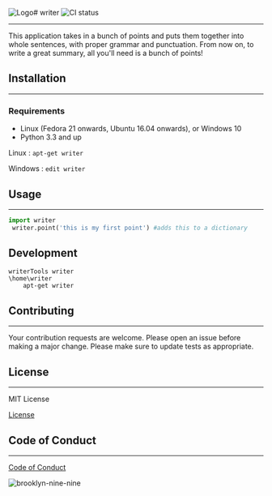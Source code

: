 ![Logo](~/Pictures/CMPINF/writerLogo.png)#  writer    ![CI status](https://img.shields.io/badge/docs-passing-#a62881.svg) 

---

This application takes in a bunch of points and puts them together into whole sentences, with proper grammar and punctuation. From now on, to write a great summary, all you'll need is a bunch of points!



## Installation

---

### Requirements

* Linux (Fedora 21 onwards, Ubuntu 16.04 onwards), or Windows 10
* Python 3.3 and up

Linux : `apt-get writer`

Windows : `edit writer`



## Usage

---

```python
import writer 
 writer.point('this is my first point') #adds this to a dictionary
```



## Development

```
writerTools writer
\home\writer
	apt-get writer
```



## Contributing 

___

Your contribution requests are welcome. Please open an issue before making a major change. Please make sure to update tests as appropriate.



## License

___

MIT License

[License](LICENSE.md)


## Code of Conduct
---

[Code of Conduct](CODE_OF_CONDUCT.md)

![brooklyn-nine-nine](https://media0.giphy.com/media/l41lNp8dHpfaJE25O/giphy.gif?cid=3640f6095bce3c937757506645137ac8)


​    

​    



